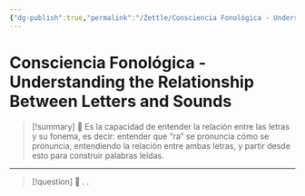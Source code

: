```yaml
---
{"dg-publish":true,"permalink":"/Zettle/Consciencia Fonológica - Understanding the Relationship Between Letters and Sounds/","title":"Consciencia Fonológica - Understanding the Relationship Between Letters and Sounds","tags":["ZeType/Idea"],"created":"2023-09-19T15:28:14.444-05:00","updated":"2023-09-25T12:37:13.082-05:00"}
---
```



# Consciencia Fonológica - Understanding the Relationship Between Letters and Sounds

> [!summary] 🧠
> Es la capacidad de entender la relación entre las letras y su fonema, es decir: entender que “ra” se pronuncia cómo se pronuncia, entendiendo la relación entre ambas letras, y partir desde esto para construir palabras leídas.

- - - 
> [!question] 🔗
> .
> .
